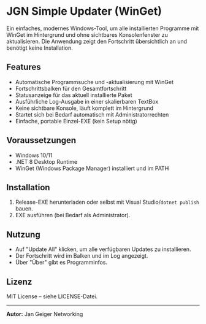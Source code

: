 # JGN Simple Updater (WinGet)

Ein einfaches, modernes Windows-Tool, um alle installierten Programme mit WinGet im Hintergrund und ohne sichtbares Konsolenfenster zu aktualisieren. Die Anwendung zeigt den Fortschritt übersichtlich an und benötigt keine Installation.

## Features
- Automatische Programmsuche und -aktualisierung mit WinGet
- Fortschrittsbalken für den Gesamtfortschritt
- Statusanzeige für das aktuell installierte Paket
- Ausführliche Log-Ausgabe in einer skalierbaren TextBox
- Keine sichtbare Konsole, läuft komplett im Hintergrund
- Startet sich bei Bedarf automatisch mit Administratorrechten
- Einfache, portable Einzel-EXE (kein Setup nötig)

## Voraussetzungen
- Windows 10/11
- .NET 8 Desktop Runtime
- WinGet (Windows Package Manager) installiert und im PATH

## Installation
1. Release-EXE herunterladen oder selbst mit Visual Studio/`dotnet publish` bauen.
2. EXE ausführen (bei Bedarf als Administrator).

## Nutzung
- Auf "Update All" klicken, um alle verfügbaren Updates zu installieren.
- Der Fortschritt wird im Balken und im Log angezeigt.
- Über "Über" gibt es Programminfos.

## Lizenz
MIT License – siehe LICENSE-Datei.

---
**Autor:** Jan Geiger Networking 
